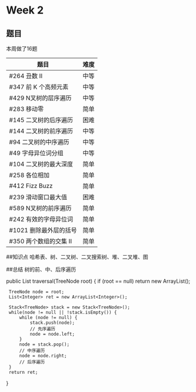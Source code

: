 # Week 2
## 题目
本周做了16题

|题目                |难度                  |
|-------------------|---------------------|
|#264 丑数 II             |中等	                |
|#347 前 K 个高频元素	         |中等	                |
|#429 N叉树的层序遍历	         |中等	                |
|#283 移动零	            |简单	                |
|#145 二叉树的后序遍历         |困难	                |
|#144 二叉树的前序遍历	         |中等	                |
|#94 二叉树的中序遍历         |中等	                |
|#49 字母异位词分组         |中等	                |
|#104 二叉树的最大深度	       |简单	                |
|#258 各位相加         |简单	                |
|#412 Fizz Buzz        |简单	                |
|#239 滑动窗口最大值        |困难	                |
|#589 N叉树的前序遍历        |简单	                |
|#242 有效的字母异位词        |简单	                |
|#1021 删除最外层的括号         |简单	                |
|#350 两个数组的交集 II        |简单	                |

##知识点
哈希表、树、二叉树、二叉搜索树、堆、二叉堆、图

##总结
树的前、中、后序遍历

public List<Integer> traversal(TreeNode root) {
     if (root == null) return new ArrayList<Integer>();
     
     TreeNode node = root;
     List<Integer> ret = new ArrayList<Integer>();
     
     Stack<TreeNode> stack = new Stack<TreeNode>();
     while(node != null || !stack.isEmpty()) {
         while (node != null) {
             stack.push(node);
             // 先序遍历
             node = node.left;
         }
         node = stack.pop();
         // 中序遍历
         node = node.right;
         // 后序遍历
     }
     return ret;
 }